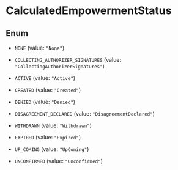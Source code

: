 

# CalculatedEmpowermentStatus

## Enum


* `NONE` (value: `"None"`)

* `COLLECTING_AUTHORIZER_SIGNATURES` (value: `"CollectingAuthorizerSignatures"`)

* `ACTIVE` (value: `"Active"`)

* `CREATED` (value: `"Created"`)

* `DENIED` (value: `"Denied"`)

* `DISAGREEMENT_DECLARED` (value: `"DisagreementDeclared"`)

* `WITHDRAWN` (value: `"Withdrawn"`)

* `EXPIRED` (value: `"Expired"`)

* `UP_COMING` (value: `"UpComing"`)

* `UNCONFIRMED` (value: `"Unconfirmed"`)




